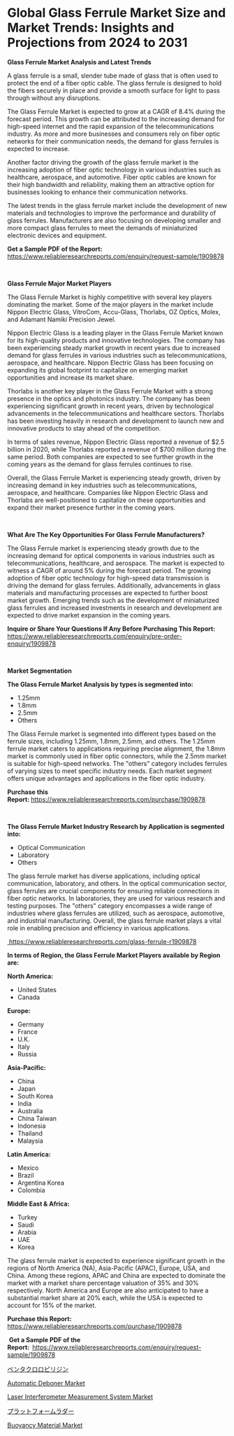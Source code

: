 <p><h1>Global Glass Ferrule Market Size and Market Trends: Insights and Projections from 2024 to 2031</h1></p><p><strong>Glass Ferrule Market Analysis and Latest Trends</strong></p>
<p><p>A glass ferrule is a small, slender tube made of glass that is often used to protect the end of a fiber optic cable. The glass ferrule is designed to hold the fibers securely in place and provide a smooth surface for light to pass through without any disruptions.</p><p>The Glass Ferrule Market is expected to grow at a CAGR of 8.4% during the forecast period. This growth can be attributed to the increasing demand for high-speed internet and the rapid expansion of the telecommunications industry. As more and more businesses and consumers rely on fiber optic networks for their communication needs, the demand for glass ferrules is expected to increase.</p><p>Another factor driving the growth of the glass ferrule market is the increasing adoption of fiber optic technology in various industries such as healthcare, aerospace, and automotive. Fiber optic cables are known for their high bandwidth and reliability, making them an attractive option for businesses looking to enhance their communication networks.</p><p>The latest trends in the glass ferrule market include the development of new materials and technologies to improve the performance and durability of glass ferrules. Manufacturers are also focusing on developing smaller and more compact glass ferrules to meet the demands of miniaturized electronic devices and equipment.</p></p>
<p><strong>Get a Sample PDF of the Report:&nbsp;</strong> <a href="https://www.reliableresearchreports.com/enquiry/request-sample/1909878">https://www.reliableresearchreports.com/enquiry/request-sample/1909878</a></p>
<p>&nbsp;</p>
<p><strong>Glass Ferrule Major Market Players</strong></p>
<p><p>The Glass Ferrule Market is highly competitive with several key players dominating the market. Some of the major players in the market include Nippon Electric Glass, VitroCom, Accu-Glass, Thorlabs, OZ Optics, Molex, and Adamant Namiki Precision Jewel.</p><p>Nippon Electric Glass is a leading player in the Glass Ferrule Market known for its high-quality products and innovative technologies. The company has been experiencing steady market growth in recent years due to increased demand for glass ferrules in various industries such as telecommunications, aerospace, and healthcare. Nippon Electric Glass has been focusing on expanding its global footprint to capitalize on emerging market opportunities and increase its market share.</p><p>Thorlabs is another key player in the Glass Ferrule Market with a strong presence in the optics and photonics industry. The company has been experiencing significant growth in recent years, driven by technological advancements in the telecommunications and healthcare sectors. Thorlabs has been investing heavily in research and development to launch new and innovative products to stay ahead of the competition.</p><p>In terms of sales revenue, Nippon Electric Glass reported a revenue of $2.5 billion in 2020, while Thorlabs reported a revenue of $700 million during the same period. Both companies are expected to see further growth in the coming years as the demand for glass ferrules continues to rise.</p><p>Overall, the Glass Ferrule Market is experiencing steady growth, driven by increasing demand in key industries such as telecommunications, aerospace, and healthcare. Companies like Nippon Electric Glass and Thorlabs are well-positioned to capitalize on these opportunities and expand their market presence further in the coming years.</p></p>
<p>&nbsp;</p>
<p><strong>What Are The Key Opportunities For Glass Ferrule Manufacturers?</strong></p>
<p><p>The Glass Ferrule market is experiencing steady growth due to the increasing demand for optical components in various industries such as telecommunications, healthcare, and aerospace. The market is expected to witness a CAGR of around 5% during the forecast period. The growing adoption of fiber optic technology for high-speed data transmission is driving the demand for glass ferrules. Additionally, advancements in glass materials and manufacturing processes are expected to further boost market growth. Emerging trends such as the development of miniaturized glass ferrules and increased investments in research and development are expected to drive market expansion in the coming years.</p></p>
<p><strong>Inquire or Share Your Questions If Any Before Purchasing This Report:</strong> <a href="https://www.reliableresearchreports.com/enquiry/pre-order-enquiry/1909878">https://www.reliableresearchreports.com/enquiry/pre-order-enquiry/1909878</a></p>
<p>&nbsp;</p>
<p><strong>Market Segmentation</strong></p>
<p><strong>The Glass Ferrule Market Analysis by types is segmented into:</strong></p>
<p><ul><li>1.25mm</li><li>1.8mm</li><li>2.5mm</li><li>Others</li></ul></p>
<p><p> The Glass Ferrule market is segmented into different types based on the ferrule sizes, including 1.25mm, 1.8mm, 2.5mm, and others. The 1.25mm ferrule market caters to applications requiring precise alignment, the 1.8mm market is commonly used in fiber optic connectors, while the 2.5mm market is suitable for high-speed networks. The "others" category includes ferrules of varying sizes to meet specific industry needs. Each market segment offers unique advantages and applications in the fiber optic industry.</p></p>
<p><strong>Purchase this Report:&nbsp;</strong><a href="https://www.reliableresearchreports.com/purchase/1909878">https://www.reliableresearchreports.com/purchase/1909878</a></p>
<p>&nbsp;</p>
<p><strong>The Glass Ferrule Market Industry Research by Application is segmented into:</strong></p>
<p><ul><li>Optical Communication</li><li>Laboratory</li><li>Others</li></ul></p>
<p><p>The glass ferrule market has diverse applications, including optical communication, laboratory, and others. In the optical communication sector, glass ferrules are crucial components for ensuring reliable connections in fiber optic networks. In laboratories, they are used for various research and testing purposes. The "others" category encompasses a wide range of industries where glass ferrules are utilized, such as aerospace, automotive, and industrial manufacturing. Overall, the glass ferrule market plays a vital role in enabling precision and efficiency in various applications.</p></p>
<p><a href="https://www.reliableresearchreports.com/glass-ferrule-r1909878">&nbsp;https://www.reliableresearchreports.com/glass-ferrule-r1909878</a></p>
<p><strong>In terms of Region, the Glass Ferrule Market Players available by Region are:</strong></p>
<p>
    <p> <strong> North America: </strong>
        <ul>
            <li>United States</li>
            <li>Canada</li>
        </ul>
        </p> 
    <p> <strong> Europe: </strong>
        <ul>
            <li>Germany</li>
            <li>France</li>
            <li>U.K.</li>
            <li>Italy</li>
            <li>Russia</li>
        </ul>
        </p> 
    <p> <strong> Asia-Pacific: </strong>
        <ul>
            <li>China</li>
            <li>Japan</li>
            <li>South Korea</li>
            <li>India</li>
            <li>Australia</li>
            <li>China Taiwan</li>
            <li>Indonesia</li>
            <li>Thailand</li>
            <li>Malaysia</li>
        </ul>
        </p> 
    <p> <strong> Latin America: </strong>
        <ul>
            <li>Mexico</li>
            <li>Brazil</li>
            <li>Argentina Korea</li>
            <li>Colombia</li>
        </ul>
        </p> 
    <p> <strong> Middle East & Africa: </strong>
        <ul>
            <li>Turkey</li>
            <li>Saudi</li>
            <li>Arabia</li>
            <li>UAE</li>
            <li>Korea</li>
        </ul>
    </p>
    </p>
<p><p>The glass ferrule market is expected to experience significant growth in the regions of North America (NA), Asia-Pacific (APAC), Europe, USA, and China. Among these regions, APAC and China are expected to dominate the market with a market share percentage valuation of 35% and 30% respectively. North America and Europe are also anticipated to have a substantial market share at 20% each, while the USA is expected to account for 15% of the market.</p></p>
<p><strong>Purchase this Report: </strong><a href="https://www.reliableresearchreports.com/purchase/1909878">https://www.reliableresearchreports.com/purchase/1909878</a></p>
<p>&nbsp;<strong>Get a Sample PDF of the Report:&nbsp;&nbsp;</strong><a href="https://www.reliableresearchreports.com/enquiry/request-sample/1909878">https://www.reliableresearchreports.com/enquiry/request-sample/1909878</a></p>
<p><strong></strong></p>
<p><p><a href="https://github.com/cbigkbh02719/Market-Research-Report-List-1/blob/main/124165233079.md">ペンタクロロピリジン</a></p><p><a href="https://github.com/vimar16th/Market-Research-Report-List-4/blob/main/automatic-deboner-market.md">Automatic Deboner Market</a></p><p><a href="https://github.com/JameTravis/Market-Research-Report-List-4/blob/main/laser-interferometer-measurement-system-market.md">Laser Interferometer Measurement System Market</a></p><p><a href="https://github.com/ReganWisoky2023/Market-Research-Report-List-1/blob/main/789272533080.md">プラットフォームラダー</a></p><p><a href="https://issuu.com/reportprime-2/docs/buoyancy-material-market-size-2030.pptx">Buoyancy Material Market</a></p></p>